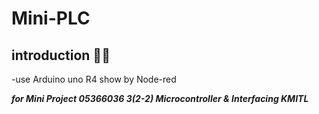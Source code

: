 # Mini-PLC

## introduction :memo::speech_balloon:
-use Arduino uno R4 show by Node-red 


***for Mini Project 05366036 3(2-2) Microcontroller &amp; Interfacing KMITL***

